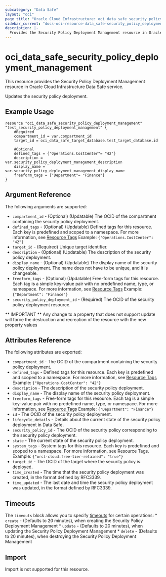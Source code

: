 ```yaml
---
subcategory: "Data Safe"
layout: "oci"
page_title: "Oracle Cloud Infrastructure: oci_data_safe_security_policy_deployment_management"
sidebar_current: "docs-oci-resource-data_safe-security_policy_deployment_management"
description: |-
  Provides the Security Policy Deployment Management resource in Oracle Cloud Infrastructure Data Safe service
---
```


# oci_data_safe_security_policy_deployment_management
This resource provides the Security Policy Deployment Management resource in Oracle Cloud Infrastructure Data Safe service.

Updates the security policy deployment.

## Example Usage

```hcl
resource "oci_data_safe_security_policy_deployment_management" "test_security_policy_deployment_management" {
	#Required
	compartment_id = var.compartment_id
	target_id = oci_data_safe_target_database.test_target_database.id
	
	#Optional
	defined_tags = {"Operations.CostCenter"= "42"}
	description = var.security_policy_deployment_management_description
	display_name = var.security_policy_deployment_management_display_name
	freeform_tags = {"Department"= "Finance"}
}
```

## Argument Reference

The following arguments are supported:

* `compartment_id` - (Optional) (Updatable) The OCID of the compartment containing the security policy deployment.
* `defined_tags` - (Optional) (Updatable) Defined tags for this resource. Each key is predefined and scoped to a namespace. For more information, see [Resource Tags](https://docs.cloud.oracle.com/iaas/Content/General/Concepts/resourcetags.htm) Example: `{"Operations.CostCenter": "42"}`
* `target_id` - (Required) Unique target identifier.
* `description` - (Optional) (Updatable) The description of the security policy deployment.
* `display_name` - (Optional) (Updatable) The display name of the security policy deployment. The name does not have to be unique, and it is changeable.
* `freeform_tags` - (Optional) (Updatable) Free-form tags for this resource. Each tag is a simple key-value pair with no predefined name, type, or namespace. For more information, see [Resource Tags](https://docs.cloud.oracle.com/iaas/Content/General/Concepts/resourcetags.htm)  Example: `{"Department": "Finance"}` 
* `security_policy_deployment_id` - (Required) The OCID of the security policy deployment resource.


** IMPORTANT **
Any change to a property that does not support update will force the destruction and recreation of the resource with the new property values

## Attributes Reference

The following attributes are exported:

* `compartment_id` - The OCID of the compartment containing the security policy deployment.
* `defined_tags` - Defined tags for this resource. Each key is predefined and scoped to a namespace. For more information, see [Resource Tags](https://docs.cloud.oracle.com/iaas/Content/General/Concepts/resourcetags.htm) Example: `{"Operations.CostCenter": "42"}` 
* `description` - The description of the security policy deployment.
* `display_name` - The display name of the security policy deployment.
* `freeform_tags` - Free-form tags for this resource. Each tag is a simple key-value pair with no predefined name, type, or namespace. For more information, see [Resource Tags](https://docs.cloud.oracle.com/iaas/Content/General/Concepts/resourcetags.htm)  Example: `{"Department": "Finance"}` 
* `id` - The OCID of the security policy deployment.
* `lifecycle_details` - Details about the current state of the security policy deployment in Data Safe.
* `security_policy_id` - The OCID of the security policy corresponding to the security policy deployment.
* `state` - The current state of the security policy deployment.
* `system_tags` - System tags for this resource. Each key is predefined and scoped to a namespace. For more information, see Resource Tags. Example: `{"orcl-cloud.free-tier-retained": "true"}` 
* `target_id` - The OCID of the target where the security policy is deployed.
* `time_created` - The time that the security policy deployment was created, in the format defined by RFC3339.
* `time_updated` - The last date and time the security policy deployment was updated, in the format defined by RFC3339.

## Timeouts

The `timeouts` block allows you to specify [timeouts](https://registry.terraform.io/providers/oracle/oci/latest/docs/guides/changing_timeouts) for certain operations:
	* `create` - (Defaults to 20 minutes), when creating the Security Policy Deployment Management
	* `update` - (Defaults to 20 minutes), when updating the Security Policy Deployment Management
	* `delete` - (Defaults to 20 minutes), when destroying the Security Policy Deployment Management


## Import

Import is not supported for this resource.

